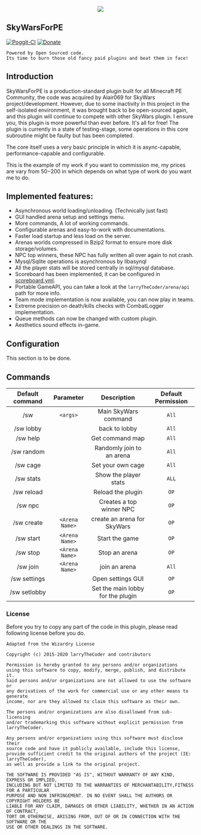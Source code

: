 <p align="center">
  <img src="https://cdn.discordapp.com/attachments/514331305111191563/662292362223026216/SkyWarsForPE.png"/>
</p>

## SkyWarsForPE
[![Poggit-CI](https://poggit.pmmp.io/ci.shield/larryTheCoder/SkyWarsForPE/SkyWarsForPE)](https://poggit.pmmp.io/ci/larryTheCoder/SkyWarsForPE/SkyWarsForPE) [![Donate](https://img.shields.io/badge/donate-PayPal-yellow.svg?style=flat-square)](http://www.paypal.me/Permeable)

    Powered by Open Sourced code.
    Its time to burn those old fancy paid plugins and beat them in face!

## Introduction
SkyWarsForPE is a production-standard plugin built for all Minecraft PE Community, the code was acquired by Alair069 for
SkyWars project/development. However, due to some inactivity in this project in the self-isolated environment, it was brought
back to be open-sourced again, and this plugin will continue to compete with other SkyWars plugin. I ensure you, this plugin 
is more powerful than ever before. It's all for free! The plugin is currently in a state of testing-stage, 
some operations in this core subroutine might be faulty but has been completed.

The core itself uses a very basic principle in which it is async-capable, performance-capable and configurable.

This is the example of my work if you want to commission me, my prices are vary from $50-$200 in which depends on what
type of work do you want me to do.

## Implemented features:
- Asynchronous world loading/unloading. (Technically just fast)
- GUI handled arena setup and settings menu.
- More commands, A lot of working commands.
- Configurable arenas and easy-to-work with documentations.
- Faster load startup and less load on the server.
- Arenas worlds compressed in Bzip2 format to ensure more disk storage/volumes.
- NPC top winners, these NPC has fully written all over again to not crash.
- Mysql/Sqlite operations is asynchronous by libasynql
- All the player stats will be stored centrally in sql/mysql database.
- Scoreboard has been implemented, it can be configured in [scoreboard.yml](https://github.com/larryTheCoder/SkyWarsForPE/blob/master/resources/scoreboard.yml).
- Portable GameAPI, you can take a look at the `larryTheCoder/arena/api` path for more info.
- Team mode implementation is now available, you can now play in teams.
- Extreme precision on death/kills checks with CombatLogger implementation.
- Queue methods can now be changed with custom plugin.
- Aesthetics sound effects in-game. 

## Configuration
This section is to be done.

## Commands

| Default command | Parameter | Description | Default Permission |
| :-----: | :-------: | :---------: | :-------: |
| /sw |`<args>` | Main SkyWars command | `All` |
| /sw lobby | | back to lobby | `All` |
| /sw help | | Get command map | `All` |
| /sw random | | Randomly join to an arena | `All` |
| /sw cage | | Set your own cage | `All` |
| /sw stats | | Show the player stats | `ALL`|
| /sw reload | | Reload the plugin | `OP` |
| /sw npc | | Creates a top winner NPC | `OP` |
| /sw create | `<Arena Name>` | create an arena for SkyWars | `OP` |
| /sw start | `<Arena Name>` | Start the game | `OP` |
| /sw stop | `<Arena Name>` | Stop an arena | `OP` |
| /sw join | `<Arena Name>` | join an arena | `All` |
| /sw settings | | Open settings GUI | `OP` |
| /sw setlobby | | Set the main lobby for the plugin | `OP` |

### License
Before you try to copy any part of the code in this plugin, please read following license before you do.

    Adapted from the Wizardry License

    Copyright (c) 2015-2020 larryTheCoder and contributors

    Permission is hereby granted to any persons and/or organizations
    using this software to copy, modify, merge, publish, and distribute it.
    Said persons and/or organizations are not allowed to use the software or
    any derivatives of the work for commercial use or any other means to generate
    income, nor are they allowed to claim this software as their own.

    The persons and/or organizations are also disallowed from sub-licensing
    and/or trademarking this software without explicit permission from larryTheCoder.

    Any persons and/or organizations using this software must disclose their
    source code and have it publicly available, include this license,
    provide sufficient credit to the original authors of the project (IE: larryTheCoder),
    as well as provide a link to the original project.

    THE SOFTWARE IS PROVIDED "AS IS", WITHOUT WARRANTY OF ANY KIND, EXPRESS OR IMPLIED,
    INCLUDING BUT NOT LIMITED TO THE WARRANTIES OF MERCHANTABILITY,FITNESS FOR A PARTICULAR
    PURPOSE AND NON INFRINGEMENT. IN NO EVENT SHALL THE AUTHORS OR COPYRIGHT HOLDERS BE
    LIABLE FOR ANY CLAIM, DAMAGES OR OTHER LIABILITY, WHETHER IN AN ACTION OF CONTRACT,
    TORT OR OTHERWISE, ARISING FROM, OUT OF OR IN CONNECTION WITH THE SOFTWARE OR THE
    USE OR OTHER DEALINGS IN THE SOFTWARE.

